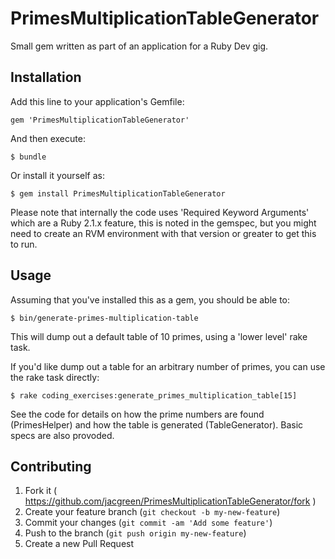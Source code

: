 # PrimesMultiplicationTableGenerator

Small gem written as part of an application for a Ruby Dev gig.

## Installation

Add this line to your application's Gemfile:

    gem 'PrimesMultiplicationTableGenerator'

And then execute:

    $ bundle

Or install it yourself as:

    $ gem install PrimesMultiplicationTableGenerator

Please note that internally the code uses 'Required Keyword Arguments' which are a
Ruby 2.1.x feature, this is noted in the gemspec, but you might need to create an
RVM environment with that version or greater to get this to run.

## Usage

Assuming that you've installed this as a gem, you should be able to:

    $ bin/generate-primes-multiplication-table

This will dump out a default table of 10 primes, using a 'lower level' rake task.

If you'd like dump out a table for an arbitrary number of primes, you can use the
rake task directly:

    $ rake coding_exercises:generate_primes_multiplication_table[15]

See the code for details on how the prime numbers are found (PrimesHelper) and how the
table is generated (TableGenerator).  Basic specs are also provoded.

## Contributing

1. Fork it ( https://github.com/jacgreen/PrimesMultiplicationTableGenerator/fork )
2. Create your feature branch (`git checkout -b my-new-feature`)
3. Commit your changes (`git commit -am 'Add some feature'`)
4. Push to the branch (`git push origin my-new-feature`)
5. Create a new Pull Request
